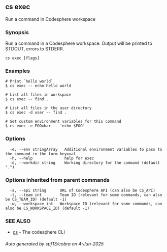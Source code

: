 ## cs exec

Run a command in Codesphere workspace

### Synopsis

Run a command in a Codesphere workspace.
  Output will be printed to STDOUT, errors to STDERR.

```
cs exec [flags]
```

### Examples

```
# Print `hello world`
$ cs exec -- echo hello world

# List all files in workspace
$ cs exec -- find .

# List all files in the user directory
$ cs exec -d user -- find .

# Set custom environment variables for this command
$ cs exec -e FOO=bar -- 'echo $FOO'
```

### Options

```
  -e, --env stringArray   Additional environment variables to pass to the command in the form key=val
  -h, --help              help for exec
  -d, --workdir string    Working directory for the command (default ".")
```

### Options inherited from parent commands

```
  -a, --api string      URL of Codesphere API (can also be CS_API)
  -t, --team int        Team ID (relevant for some commands, can also be CS_TEAM_ID) (default -1)
  -w, --workspace int   Workspace ID (relevant for some commands, can also be CS_WORKSPACE_ID) (default -1)
```

### SEE ALSO

* [cs](cs.md)	 - The codesphere CLI

###### Auto generated by spf13/cobra on 4-Jun-2025
